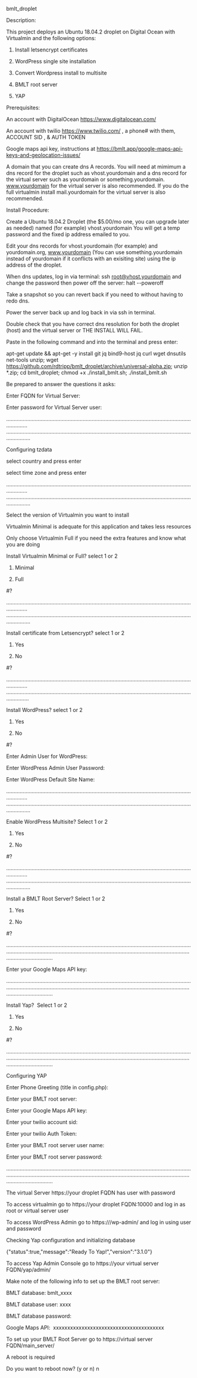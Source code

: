 bmlt_droplet

Description:

This project deploys an Ubuntu 18.04.2 droplet on Digital Ocean with Virtualmin and the following options:

1.  Install letsencrypt certificates

1. WordPress single site installation

2. Convert Wordpress install to multisite

3.  BMLT root server

4.  YAP

Prerequisites:

An account with DigitalOcean https://www.digitalocean.com/

An account with twilio https://www.twilio.com/ , a phone# with them, ACCOUNT SID , & AUTH TOKEN

Google maps api key, instructions at https://bmlt.app/google-maps-api-keys-and-geolocation-issues/

A domain that you can create dns A records. You will need at mimimum a dns record for the droplet such as vhost.yourdomain and a dns record for the virtual server such as yourdomain or something.yourdomain. www.yourdomain for the virtual server is also recommended. If you do the full virtualmin install mail.yourdomain for the virtual server is also recommended.

Install Procedure:

Create a Ubuntu 18.04.2 Droplet (the $5.00/mo one, you can upgrade later as needed) named (for example) vhost.yourdomain
You will get a temp password and the fixed ip address emailed to you.

Edit your dns records for vhost.yourdomain (for example) and yourdomain.org, www.yourdomain (You can use something.yourdomain instead of yourdomain if it conflicts with an exisiting site) using the ip address of the droplet.

When dns updates, log in via terminal: ssh root@vhost.yourdomain and change the password then
power off the server: halt --poweroff

Take a snapshot so you can revert back if you need to without having to redo dns.

Power the server back up and log back in via ssh in terminal.

Double check that you have correct dns resolution for both the droplet (host) and the virtual server or THE INSTALL WILL FAIL.

Paste in the following command and into the terminal and press enter:

apt-get update && apt-get -y install git jq bind9-host jq curl wget dnsutils net-tools unzip; wget https://github.com/rdtripp/bmlt_droplet/archive/universal-alpha.zip; unzip *.zip; cd bmlt_droplet; chmod +x ./install_bmlt.sh; ./install_bmlt.sh


Be prepared to answer the questions it asks:

Enter FQDN for Virtual Server: 

Enter password for Virtual Server user:

………………………………………………………………………………………………………………………..
………………………………………………………………………………………………………………………….

Configuring tzdata

select country and press enter

select time zone and press enter

………………………………………………………………………………………………………………………..
………………………………………………………………………………………………………………………….

Select the version of Virtualmin you want to install 

Virtualmin Minimal is adequate for this application and takes less resources 

Only choose Virtualmin Full if you need the extra features and know what you are doing 

Install Virtualmin Minimal or Full? select 1 or 2 

1) Minimal

2) Full

#? 

………………………………………………………………………………………………………………………..
………………………………………………………………………………………………………………………….

Install certificate from Letsencrypt? select 1 or 2 

1) Yes 

2) No 

#? 

………………………………………………………………………………………………………………………..
…………………………………………………………………………………………………………………………

Install WordPress? select 1 or 2 

1) Yes 

2) No 

#? 

Enter Admin User for WordPress:

Enter WordPress Admin User Password:

Enter WordPress Default Site Name:

………………………………………………………………………………………………………………………..
………………………………………………………………………………………………………………………….


Enable WordPress Multisite? Select 1 or 2 

1) Yes 

2) No 

#? 

………………………………………………………………………………………………………………………..
………………………………………………………………………………………………………………………….

Install a BMLT Root Server? Select 1 or 2 

1) Yes 

2) No 

#? 

………………………………………………………………………………………………………………………..………………………………………………………………………………………………………………………….

Enter your Google Maps API key:

………………………………………………………………………………………………………………………..………………………………………………………………………………………………………………………….

Install Yap?  Select 1 or 2 

1) Yes 

2) No 

#? 

………………………………………………………………………………………………………………………..………………………………………………………………………………………………………………………….

Configuring YAP 

Enter Phone Greeting (title in config.php):

Enter your BMLT root server:

Enter your Google Maps API key:

Enter your twilio account sid:

Enter your twilio Auth Token:

Enter your BMLT root server user name:

Enter your BMLT root server password:

………………………………………………………………………………………………………………………..………………………………………………………………………………………………………………………….

The virtual Server https://your droplet FQDN has user  with password 


To access virtualmin go to https://your droplet FQDN:10000 and log in as root or virtual server user


To access WordPress Admin go to https://<your virtual server FQDN>/wp-admin/ and log in using user <admin user selected at setup> and password <password selected at setup> 


Checking Yap configuration and initializing database 

{"status":true,"message":"Ready To Yap!","version":"3.1.0"} 

To access Yap Admin Console go to https://your virtual server FQDN/yap/admin/ 


Make note of the following info to set up the BMLT root server: 

BMLT database: bmlt_xxxx

BMLT database user: xxxx

BMLT database password:  <this will be the same as the virtual server user password>

Google Maps API:  xxxxxxxxxxxxxxxxxxxxxxxxxxxxxxxxxxxxxxx 

To set up your BMLT Root Server go to https://virtual server FQDN/main_server/ 


A reboot is required 

Do you want to reboot now? (y or n) n  
